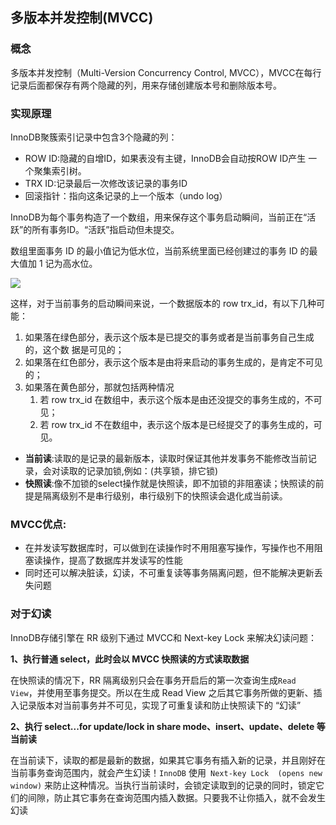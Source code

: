 
## 多版本并发控制(MVCC)

### **概念**

多版本并发控制（Multi-Version Concurrency Control, MVCC），MVCC在每行记录后面都保存有两个隐藏的列，用来存储创建版本号和删除版本号。

### 实现原理

InnoDB聚簇索引记录中包含3个隐藏的列：

* ROW ID:隐藏的自增ID，如果表没有主键，InnoDB会自动按ROW ID产生 一个聚集索引树。
* TRX ID:记录最后一次修改该记录的事务ID
* 回滚指针：指向这条记录的上一个版本（undo log）

InnoDB为每个事务构造了一个数组，用来保存这个事务启动瞬间，当前正在“活跃”的所有事务ID。“活跃”指启动但未提交。

数组里面事务 ID 的最小值记为低水位，当前系统里面已经创建过的事务 ID 的最大值加 1
记为高水位。

![](https://community-header-1306990603.cos.ap-guangzhou.myqcloud.com/20220223220816.png)

这样，对于当前事务的启动瞬间来说，一个数据版本的 row trx_id，有以下几种可能：
1. 如果落在绿色部分，表示这个版本是已提交的事务或者是当前事务自己生成的，这个数
据是可见的；
2. 如果落在红色部分，表示这个版本是由将来启动的事务生成的，是肯定不可见的；
3. 如果落在黄色部分，那就包括两种情况 
   1. 若 row trx_id 在数组中，表示这个版本是由还没提交的事务生成的，不可见； 
   2. 若 row trx_id 不在数组中，表示这个版本是已经提交了的事务生成的，可见。

* **当前读**:读取的是记录的最新版本，读取时保证其他并发事务不能修改当前记录，会对读取的记录加锁,例如：(共享锁，排它锁)
* **快照读**:像不加锁的select操作就是快照读，即不加锁的非阻塞读；快照读的前提是隔离级别不是串行级别，串行级别下的快照读会退化成当前读。


### **MVCC优点**:
* 在并发读写数据库时，可以做到在读操作时不用阻塞写操作，写操作也不用阻塞读操作，提高了数据库并发读写的性能
* 同时还可以解决脏读，幻读，不可重复读等事务隔离问题，但不能解决更新丢失问题

### 对于幻读

InnoDB存储引擎在 RR 级别下通过 MVCC和 Next-key Lock 来解决幻读问题：

**1、执行普通 select，此时会以 MVCC 快照读的方式读取数据**

在快照读的情况下，RR 隔离级别只会在事务开启后的第一次查询生成` Read View `，并使用至事务提交。所以在生成 Read View 之后其它事务所做的更新、插入记录版本对当前事务并不可见，实现了可重复读和防止快照读下的 “幻读” 

**2、执行 select...for update/lock in share mode、insert、update、delete 等当前读**

在当前读下，读取的都是最新的数据，如果其它事务有插入新的记录，并且刚好在当前事务查询范围内，就会产生幻读！`InnoDB` 使用` Next-key Lock  (opens new window)` 来防止这种情况。当执行当前读时，会锁定读取到的记录的同时，锁定它们的间隙，防止其它事务在查询范围内插入数据。只要我不让你插入，就不会发生幻读
